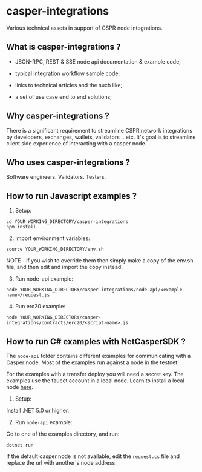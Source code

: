casper-integrations
===============

Various technical assets in support of CSPR node integrations.


What is casper-integrations ?
--------------------------------------

- JSON-RPC, REST & SSE node api documentation & example code;

- typical integration workflow sample code;

- links to technical articles and the such like;

- a set of use case end to end solutions;


Why casper-integrations ?
--------------------------------------

There is a significant requirement to streamline CSPR network integrations by developers, exchanges, wallets, validators ...etc.  It's goal is to streamline client side experience of interacting with a casper node.


Who uses casper-integrations ?
--------------------------------------

Software engineers.  Validators.  Testers.


How to run Javascript examples ?
--------------------------------------

1.  Setup:

```
cd YOUR_WORKING_DIRECTORY/casper-integrations
npm install
```

2.  Import environment variables:

```
source YOUR_WORKING_DIRECTORY/env.sh
```

NOTE - if you wish to override them then simply make a copy of the env.sh file, and then edit and import the copy instead.

3.  Run node-api example:

```
node YOUR_WORKING_DIRECTORY/casper-integrations/node-api/<example-name>/request.js
```

4.  Run erc20 example:

```
node YOUR_WORKING_DIRECTORY/casper-integrations/contracts/erc20/<script-name>.js
```

How to run C# examples with NetCasperSDK ?
------------------------------------------

The `node-api` folder contains different examples for communicating with a Casper node. Most of the examples run against a node in the testnet. 

For the examples with a transfer deploy you will need a secret key. The examples use the faucet account in a local node. Learn to install a local node [here](https://docs.casperlabs.io/en/latest/dapp-dev-guide/setup-nctl.html).

1.  Setup:

Install .NET 5.0 or higher. 

2.  Run `node-api` example:

Go to one of the examples directory, and run:

```
dotnet run
```

If the default casper node is not available, edit the `request.cs` file and replace the url with another's node address.
